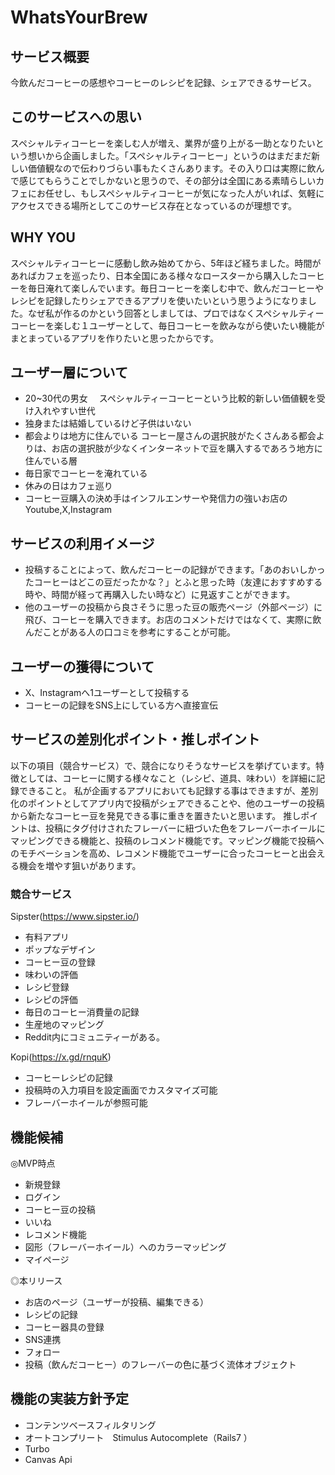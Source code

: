 # WhatsYourBrew
## サービス概要
今飲んだコーヒーの感想やコーヒーのレシピを記録、シェアできるサービス。

## このサービスへの思い

スペシャルティコーヒーを楽しむ人が増え、業界が盛り上がる一助となりたいという想いから企画しました。「スペシャルティコーヒー」というのはまだまだ新しい価値観なので伝わりづらい事もたくさんあります。その入り口は実際に飲んで感じてもらうことでしかないと思うので、その部分は全国にある素晴らしいカフェにお任せし、もしスペシャルティコーヒーが気になった人がいれば、気軽にアクセスできる場所としてこのサービス存在となっているのが理想です。

## WHY YOU
スペシャルティコーヒーに感動し飲み始めてから、5年ほど経ちました。時間があればカフェを巡ったり、日本全国にある様々なロースターから購入したコーヒーを毎日淹れて楽しんでいます。毎日コーヒーを楽しむ中で、飲んだコーヒーやレシピを記録したりシェアできるアプリを使いたいという思うようになりました。なぜ私が作るのかという回答としましては、プロではなくスペシャルティーコーヒーを楽しむ１ユーザーとして、毎日コーヒーを飲みながら使いたい機能がまとまっているアプリを作りたいと思ったからです。

## ユーザー層について

- 20~30代の男女　
スペシャルティーコーヒーという比較的新しい価値観を受け入れやすい世代
- 独身または結婚しているけど子供はいない
- 都会よりは地方に住んでいる
コーヒー屋さんの選択肢がたくさんある都会よりは、お店の選択肢が少なくインターネットで豆を購入するであろう地方に住んでいる層
- 毎日家でコーヒーを淹れている
- 休みの日はカフェ巡り
- コーヒー豆購入の決め手はインフルエンサーや発信力の強いお店のYoutube,X,Instagram

## サービスの利用イメージ

- 投稿することによって、飲んだコーヒーの記録ができます。「あのおいしかったコーヒーはどこの豆だったかな？」とふと思った時（友達におすすめする時や、時間が経って再購入したい時など）に見返すことができます。
- 他のユーザーの投稿から良さそうに思った豆の販売ページ（外部ページ）に飛び、コーヒーを購入できます。お店のコメントだけではなくて、実際に飲んだことがある人の口コミを参考にすることが可能。

## ユーザーの獲得について

- X、Instagramへ1ユーザーとして投稿する
- コーヒーの記録をSNS上にしている方へ直接宣伝

## サービスの差別化ポイント・推しポイント

以下の項目（競合サービス）で、競合になりそうなサービスを挙げています。特徴としては、コーヒーに関する様々なこと（レシピ、道具、味わい）を詳細に記録できること。
私が企画するアプリにおいても記録する事はできますが、差別化のポイントとしてアプリ内で投稿がシェアできることや、他のユーザーの投稿から新たなコーヒー豆を発見できる事に重きを置きたいと思います。
推しポイントは、投稿にタグ付けされたフレーバーに紐づいた色をフレーバーホイールにマッピングできる機能と、投稿のレコメンド機能です。マッピング機能で投稿へのモチベーションを高め、レコメンド機能でユーザーに合ったコーヒーと出会える機会を増やす狙いがあります。

### 競合サービス

Sipster(https://www.sipster.io/)
- 有料アプリ
- ポップなデザイン
- コーヒー豆の登録
- 味わいの評価
- レシピ登録
- レシピの評価
- 毎日のコーヒー消費量の記録
- 生産地のマッピング
- Reddit内にコミュニティーがある。

Kopi(https://x.gd/rnquK)
- コーヒーレシピの記録
- 投稿時の入力項目を設定画面でカスタマイズ可能
- フレーバーホイールが参照可能

## 機能候補

◎MVP時点

- 新規登録
- ログイン
- コーヒー豆の投稿
- いいね
- レコメンド機能
- 図形（フレーバーホイール）へのカラーマッピング
- マイページ

◎本リリース

- お店のページ（ユーザーが投稿、編集できる）
- レシピの記録
- コーヒー器具の登録
- SNS連携
- フォロー
- 投稿（飲んだコーヒー）のフレーバーの色に基づく流体オブジェクト

## 機能の実装方針予定

- コンテンツベースフィルタリング
- オートコンプリート　Stimulus Autocomplete（Rails7 ）
- Turbo
- Canvas Api